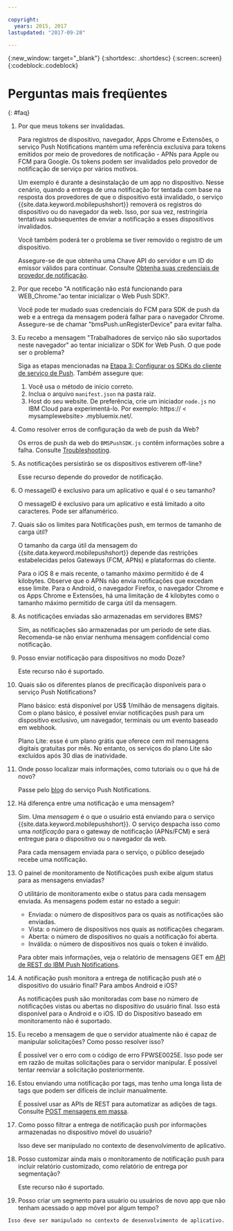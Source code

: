 ```yaml
---

copyright:
  years: 2015, 2017
lastupdated: "2017-09-28"

---
```

{:new_window: target="_blank"}
{:shortdesc: .shortdesc}
{:screen:.screen}
{:codeblock:.codeblock}


# Perguntas mais freqüentes 
{: #faq}


1. Por que meus tokens ser invalidadas.
	
	Para registros de dispositivo, navegador, Apps Chrome e Extensões, o serviço Push Notifications mantém uma referência exclusiva para tokens emitidos por meio de provedores de notificação - APNs para Apple ou FCM para Google. Os tokens podem ser invalidados pelo provedor de notificação de serviço por vários motivos. 

	Um exemplo é durante a desinstalação de um app no dispositivo. Nesse cenário, quando a entrega de uma notificação for tentada com base na resposta dos provedores de que o dispositivo está invalidado, o serviço {{site.data.keyword.mobilepushshort}} removerá os registros do dispositivo ou do navegador da web. Isso, por sua vez, restringiria tentativas subsequentes de enviar a notificação a esses dispositivos invalidados. 

	Você também poderá ter o problema se tiver removido o registro de um dispositivo.

	Assegure-se de que obtenha uma Chave API do servidor e um ID do emissor válidos para continuar. Consulte [Obtenha suas credenciais de provedor de notificação](push_step_1.html).


2. Por que recebo "A notificação não está funcionando para WEB_Chrome."ao tentar inicializar o Web Push SDK?.

	Você pode ter mudado suas credenciais do FCM para SDK de push da web e a entrega da mensagem poderá falhar para o navegador Chrome. Assegure-se de chamar "bmsPush.unRegisterDevice" para evitar falha.

3. Eu recebo a mensagem "Trabalhadores de serviço não são suportados neste navegador" ao tentar inicializar o SDK for Web Push. O que pode ser o problema? 

	Siga as etapas mencionadas na [Etapa 3: Configurar os SDKs do cliente de serviço de Push](push_step_3.html).	Também assegure que:
 
	1. Você usa o método de início correto. 
	1. Inclua o arquivo `manifest.json` na pasta raiz.
	1. Host do seu website. De preferência, crie um iniciador `node.js` no IBM Cloud para experimentá-lo. Por exemplo: https:// < mysamplewebsite> .mybluemix.net/.	

4. Como resolver erros de configuração da web de push da Web?

	Os erros de push da web do `BMSPushSDK.js` contêm informações sobre a falha.  Consulte [Troubleshooting](push_troubleshooting.html).	

5. As notificações persistirão se os dispositivos estiverem off-line?

	Esse recurso depende do provedor de notificação.	

6. O messageID é exclusivo para um aplicativo e qual é o seu tamanho?

	O messageID é exclusivo para um aplicativo e está limitado a oito caracteres. Pode ser alfanumérico.

7. Quais são os limites para Notificações push, em termos de tamanho de carga útil?

	O tamanho da carga útil da mensagem do {{site.data.keyword.mobilepushshort}} depende das restrições estabelecidas pelos Gateways (FCM, APNs) e plataformas do cliente. 

	Para o iOS 8 e mais recente, o tamanho máximo permitido é de 4 kilobytes. Observe que o APNs não envia notificações que excedam esse limite. Para o Android, o navegador Firefox, o navegador Chrome e os Apps Chrome e Extensões, há uma limitação de 4 kilobytes como o tamanho máximo permitido de carga útil da mensagem.	

8. As notificações enviadas são armazenadas em servidores BMS?

	Sim, as notificações são armazenadas por um período de sete dias. Recomenda-se não enviar nenhuma mensagem confidencial como notificação.

9. Posso enviar notificação para dispositivos no modo Doze?

	Este recurso não é suportado.	

10. Quais são os diferentes planos de precificação disponíveis para o serviço Push Notifications?

	Plano básico: está disponível por US$ 1/milhão de mensagens digitais. Com o plano básico, é possível enviar notificações push para um dispositivo exclusivo, um navegador, terminais ou um evento baseado em webhook. 

	Plano Lite: esse é um plano grátis que oferece cem mil mensagens digitais gratuitas por mês. No entanto, os serviços do plano Lite são excluídos após 30 dias de inatividade.	

11. Onde posso localizar mais informações, como tutoriais ou o que há de novo?

	Passe pelo [blog](http://push-notification-service.mybluemix.net/) do serviço Push Notifications.	

12. Há diferença entre uma notificação e uma mensagem?

	Sim. Uma _mensagem_ é o que o usuário está enviando para o serviço {{site.data.keyword.mobilepushshort}}. O serviço despacha isso como uma _notificação_ para o gateway de notificação (APNs/FCM) e será entregue para o dispositivo ou o navegador da web.

	Para cada mensagem enviada para o serviço, o público desejado recebe uma notificação.	

13. O painel de monitoramento de Notificações push exibe algum status para as mensagens enviadas?

	O utilitário de monitoramento exibe o status para cada mensagem enviada. As mensagens podem estar no estado a seguir:
	
	- Enviada: o número de dispositivos para os quais as notificações são enviadas.
	- Vista: o número de dispositivos nos quais as notificações chegaram.
	- Aberta: o número de dispositivos no quais a notificação foi aberta.
	- Inválida: o número de dispositivos nos quais o token é inválido.

	Para obter mais informações, veja o relatório de mensagens GET em [API de REST do IBM Push Notifications](https://imfpush.{DomainName}/imfpush/).	

14. A notificação push monitora a entrega de notificação push até o dispositivo do usuário final? Para ambos Android e iOS?

	As notificações push são monitoradas com base no número de notificações vistas ou abertas no dispositivo do usuário final. Isso está disponível para o Android e o iOS. ID do Dispositivo baseado em monitoramento não é suportado. 

15. Eu recebo a mensagem de que o servidor atualmente não é capaz de manipular solicitações? Como posso resolver isso?

	É possível ver o erro com o código de erro FPWSE0025E. Isso pode ser em razão de muitas solicitações para o servidor manipular. É possível tentar reenviar a solicitação posteriormente.	

16. Estou enviando uma notificação por tags, mas tenho uma longa lista de tags que podem ser difíceis de incluir manualmente. 
	
	É possível usar as APIs de REST para automatizar as adições de tags. Consulte [POST mensagens em massa](https://imfpush.{DomainName}/imfpush/).

17. Como posso filtrar a entrega de notificação push por informações armazenadas no dispositivo móvel do usuário?

	Isso deve ser manipulado no contexto de desenvolvimento de aplicativo.

18. Posso customizar ainda mais o monitoramento de notificação push para incluir relatório customizado, como relatório de entrega por segmentação?

	Este recurso não é suportado.

19.  Posso criar um segmento para usuário ou usuários de novo app que não tenham acessado o app móvel por algum tempo?

	Isso deve ser manipulado no contexto de desenvolvimento de aplicativo.


	


	
	




	


